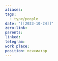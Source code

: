 ```yaml
---
aliases: 
tags:
  - type/people
date: "[[2023-10-24]]"
zero-link: 
parents: 
linked: 
telegram: 
work place: 
position: психиатор
---
```

